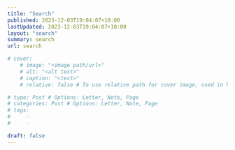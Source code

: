 ```yaml
---
title: "Search"
published: 2023-12-03T19:04:07+10:00
lastUpdated: 2023-12-03T19:04:07+10:00
layout: "search"
summary: search
url: search

# cover:
    # image: "<image path/url>"
    # alt: "<alt text>"
    # caption: "<text>"
    # relative: false # To use relative path for cover image, used in hugo Page-bundles 

# type: Post # Options: Letter, Note, Page
# categories: Post # Options: Letter, Note, Page
# tags:
#     - 
#     - 

draft: false
---
```


